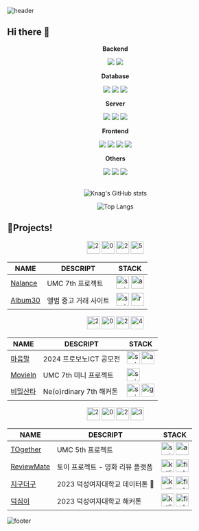 ![header](https://capsule-render.vercel.app/api?type=waving&color=gradient&customColorList=0,2,2,5,30&section=header)
## Hi there 👋
<div align="center">
<!--
**kcw9609/kcw9609** is a ✨ _special_ ✨ repository because its `README.md` (this file) appears on your GitHub profile.

Here are some ideas to get you started:

- 🔭 I’m currently working on ...
- 🌱 I’m currently learning ...
- 👯 I’m looking to collaborate on ...
- 🤔 I’m looking for help with ...
- 💬 Ask me about ...
- 📫 How to reach me: ...
- 😄 Pronouns: ...
- ⚡ Fun fact: ...
-->
## 🔨  🔨
<div style="display:flex; flex-direction:column; align-items:flex-start;">
    <!-- Backend -->
    <p><strong>Backend</strong></p>
    <div>
        <img src="https://img.shields.io/badge/Java-007396?style=for-the-badge&logo=Java&logoColor=white"> 
        <img src="https://img.shields.io/badge/Spring Boot-6DB33F?style=for-the-badge&logo=spring boot&logoColor=white"> 
    </div>
    <!-- Database -->
    <p><strong>Database</strong></p>
    <div>
        <img src="https://img.shields.io/badge/oracle-F80000?style=for-the-badge&logo=oracle&logoColor=white"> 
        <img src="https://img.shields.io/badge/mysql-4479A1?style=for-the-badge&logo=mysql&logoColor=white"> 
        <img src="https://img.shields.io/badge/firebase-FFCA28?style=for-the-badge&logo=firebase&logoColor=white">
    </div>
    <!-- Server -->
    <p><strong>Server</strong></p>
    <div>
        <img src="https://img.shields.io/badge/linux-FCC624?style=for-the-badge&logo=linux&logoColor=black"> 
        <img src="https://img.shields.io/badge/apache tomcat-F8DC75?style=for-the-badge&logo=apachetomcat&logoColor=black">
        <img src="https://img.shields.io/badge/Amazon AWS-232F3E?style=for-the-badge&logo=amazon aws&logoColor=white"> 
    </div>
    <!-- Frontend -->
    <p><strong>Frontend</strong></p>
    <div>
        <img src="https://img.shields.io/badge/html5-E34F26?style=flat-square&logo=html5&logoColor=white"> 
        <img src="https://img.shields.io/badge/css-1572B6?style=flat-square&logo=css3&logoColor=white"> 
        <img src="https://img.shields.io/badge/javascript-F7DF1E?style=flat-square&logo=javascript&logoColor=black"> 
        <img src="https://img.shields.io/badge/bootstrap-7952B3?style=flat-square&logo=bootstrap&logoColor=white">
    </div>
    <!-- Others -->
    <p><strong>Others</strong></p>
    <div>
        <img src="https://img.shields.io/badge/Kotlin-7F52FF?style=flat-square&logo=kotlin&logoColor=white">
        <img src="https://img.shields.io/badge/Andoid Studio-3DDC84?style=flat-square&logo=android studio&logoColor=white">
        <img src="https://img.shields.io/badge/python-3776AB?style=flat-square&logo=python&logoColor=white"> 
</div><br>
</div>

<div align="center">

![Knag's GitHub stats](https://github-readme-stats.vercel.app/api?username=kcw9609&show_icons=true&theme=radical)

![Top Langs](https://github-readme-stats.vercel.app/api/top-langs/?username=kcw9609&layout=donut-vertical)

</div>
</div>

## 🌠Projects!

<div align="center">
  <img width="30" height="30" src="https://img.icons8.com/deco-color/48/2.png" alt="2"/>
  <img width="30" height="30" src="https://img.icons8.com/deco-color/48/0.png" alt="0"/>
  <img width="30" height="30" src="https://img.icons8.com/deco-color/48/2.png" alt="2"/>
  <img width="30" height="30" src="https://img.icons8.com/deco-color/48/5.png" alt="5"/>
</div>

<div align="center">

| NAME | DESCRIPT | STACK |
|-----|-----|-----|
| [Nalance](https://github.com/NALANCE/NALANCE-BE) | UMC 7th 프로젝트 | <img width="30" height="30" src="https://img.icons8.com/color/48/spring-logo.png" alt="spring-logo"/> <img width="30" height="30" src="https://img.icons8.com/color/48/amazon-web-services.png" alt="amazon-web-services"/>|
| [Album30](https://github.com/orgs/Album30/repositories) | 앨범 중고 거래 사이트 | <img width="30" height="30" src="https://img.icons8.com/color/48/spring-logo.png" alt="spring-logo"/> <img width="30" height="30" src="https://img.icons8.com/color/48/react-native.png" alt="react-native"/>|
</div>

<div align="center">
  <img width="30" height="30" src="https://img.icons8.com/deco-color/48/2.png" alt="2"/>
  <img width="30" height="30" src="https://img.icons8.com/deco-color/48/0.png" alt="0"/>
  <img width="30" height="30" src="https://img.icons8.com/deco-color/48/2.png" alt="2"/>
  <img width="30" height="30" src="https://img.icons8.com/deco-color/48/4.png" alt="4"/>
</div>

<div align="center">
    
| NAME | DESCRIPT | STACK |
|-----|-----|-----|
| [마음말](https://github.com/VLC2024/BE) | 2024 프로보노ICT 공모전 | <img width="30" height="30" src="https://img.icons8.com/color/48/spring-logo.png" alt="spring-logo"/> <img width="30" height="30" src="https://img.icons8.com/color/48/amazon-web-services.png" alt="amazon-web-services"/>|
| [MovieIn](https://github.com/DS-UMC-7th/UMC-7th-TEAM-AOS-BE) | UMC 7th 미니 프로젝트 | <img width="30" height="30" src="https://img.icons8.com/color/48/spring-logo.png" alt="spring-logo"/> |
| [비밀산타](https://github.com/Neordinary-Hackathon-TeamO) | Ne(o)rdinary 7th 해커톤 | <img width="30" height="30" src="https://img.icons8.com/color/48/spring-logo.png" alt="spring-logo"/> <img width="30" height="30" src="https://img.icons8.com/ios/50/google-cloud-platform.png" alt="google-cloud-platform"/>|
</div>

<div align="center">
  <img width="30" height="30" src="https://img.icons8.com/deco-color/48/2.png" alt="2"/>
  <img width="30" height="30" src="https://img.icons8.com/deco-color/48/0.png" alt="0"/>
  <img width="30" height="30" src="https://img.icons8.com/deco-color/48/2.png" alt="2"/>
  <img width="30" height="30" src="https://img.icons8.com/deco-color/48/3.png" alt="3"/>
</div>

<div align="center">

| NAME | DESCRIPT | STACK |
|-----|-----|-----|
| [TOgether](https://github.com/UMC-5th-TOgether/Together_BE) | UMC 5th 프로젝트 |<img width="30" height="30" src="https://img.icons8.com/color/48/spring-logo.png" alt="spring-logo"/> <img width="30" height="30" src="https://img.icons8.com/color/48/amazon-web-services.png" alt="amazon-web-services"/>|
| [ReviewMate](https://github.com/yuchaemin2/ReviewMate) | 토이 프로젝트 - 영화 리뷰 플랫폼 | <img width="30" height="30" src="https://img.icons8.com/nolan/64/kotlin.png" alt="kotlin"/> <img width="30" height="30" src="https://img.icons8.com/color/48/firebase.png" alt="firebase"/>|
| [지구더구](https://github.com/EarthDuk11/Frontend) | 2023 덕성여자대학교 데이터톤 🥉 | <img width="30" height="30" src="https://img.icons8.com/nolan/64/kotlin.png" alt="kotlin"/> <img width="30" height="30" src="https://img.icons8.com/color/48/firebase.png" alt="firebase"/>|
| [덕심이](https://github.com/2023-CodewithDuksung/2023-CodeWithDS-19) | 2023 덕성여자대학교 해커톤 | <img width="30" height="30" src="https://img.icons8.com/nolan/64/kotlin.png" alt="kotlin"/> <img width="30" height="30" src="https://img.icons8.com/color/48/firebase.png" alt="firebase"/>|
</div>

![footer](https://capsule-render.vercel.app/api?type=waving&color=gradient&customColorList=0,2,2,5,30&section=footer)
